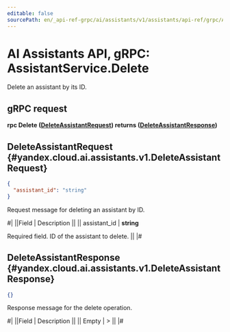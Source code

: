 ```yaml
---
editable: false
sourcePath: en/_api-ref-grpc/ai/assistants/v1/assistants/api-ref/grpc/Assistant/delete.md
---
```


# AI Assistants API, gRPC: AssistantService.Delete

Delete an assistant by its ID.

## gRPC request

**rpc Delete ([DeleteAssistantRequest](#yandex.cloud.ai.assistants.v1.DeleteAssistantRequest)) returns ([DeleteAssistantResponse](#yandex.cloud.ai.assistants.v1.DeleteAssistantResponse))**

## DeleteAssistantRequest {#yandex.cloud.ai.assistants.v1.DeleteAssistantRequest}

```json
{
  "assistant_id": "string"
}
```

Request message for deleting an assistant by ID.

#|
||Field | Description ||
|| assistant_id | **string**

Required field. ID of the assistant to delete. ||
|#

## DeleteAssistantResponse {#yandex.cloud.ai.assistants.v1.DeleteAssistantResponse}

```json
{}
```

Response message for the delete operation.

#|
||Field | Description ||
|| Empty | > ||
|#